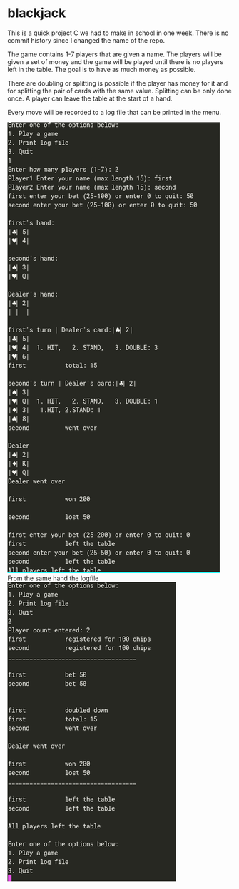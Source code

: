 # blackjack

This is a quick project C we had to make in school in one week. There is no commit history since I changed the name of the repo.

The game contains 1-7 players that are given a name. The players will be given a set of money and the game will be played until there is no players left in the table.
The goal is to have as much money as possible.

There are doubling or splitting is possible if the player has money for it and for splitting the pair of cards with the same value. Splitting can be only done once.
A player can leave the table at the start of a hand.

Every move will be recorded to a log file that can be printed in the menu.

![Example of a hand](https://github.com/arsiarola/blackjack/blob/master/img/blackjack.png)
From the same hand the logfile
![Example of a logfile](https://github.com/arsiarola/blackjack/blob/master/img/logfile.png)
